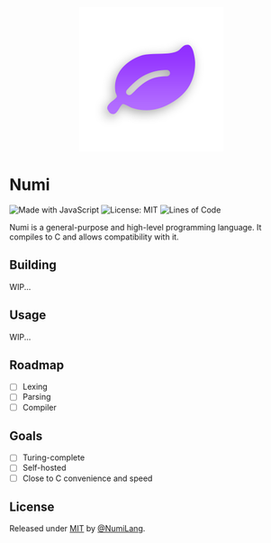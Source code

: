 <div align="center">
<a align="center" href="https://github.com/NumiLang/numi">
<img src="https://github.com/NumiLang/assets/raw/main/logo1080x1080.png" alt="Logo" width="256" height="256">
</a>
</div>

# Numi

![Made with JavaScript](https://img.shields.io/badge/Made%20with-JavaScript-blue.svg)
![License: MIT](https://img.shields.io/badge/License-MIT-blue.svg)
![Lines of Code](https://tokei.rs/b1/github/NumiLang/numi?category=code)

Numi is a general-purpose and high-level programming language.
It compiles to C and allows compatibility with it.

## Building

WIP...

## Usage

WIP...

## Roadmap

- [ ] Lexing
- [ ] Parsing
- [ ] Compiler

## Goals

- [ ] Turing-complete
- [ ] Self-hosted
- [ ] Close to C convenience and speed

## License

Released under [MIT](/LICENSE) by [@NumiLang](https://github.com/NumiLang).
